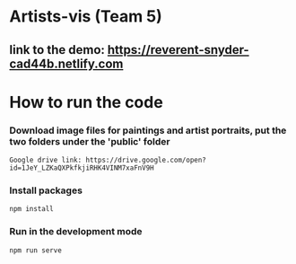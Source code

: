 # Artists-vis (Team 5)

## link to the demo: https://reverent-snyder-cad44b.netlify.com

# How to run the code

### Download image files for paintings and artist portraits, put the two folders under the 'public' folder
`Google drive link: https://drive.google.com/open?id=1JeY_LZKaQXPkfkjiRHK4VINM7xaFnV9H`

### Install packages
`npm install`

### Run in the development mode
`npm run serve`
